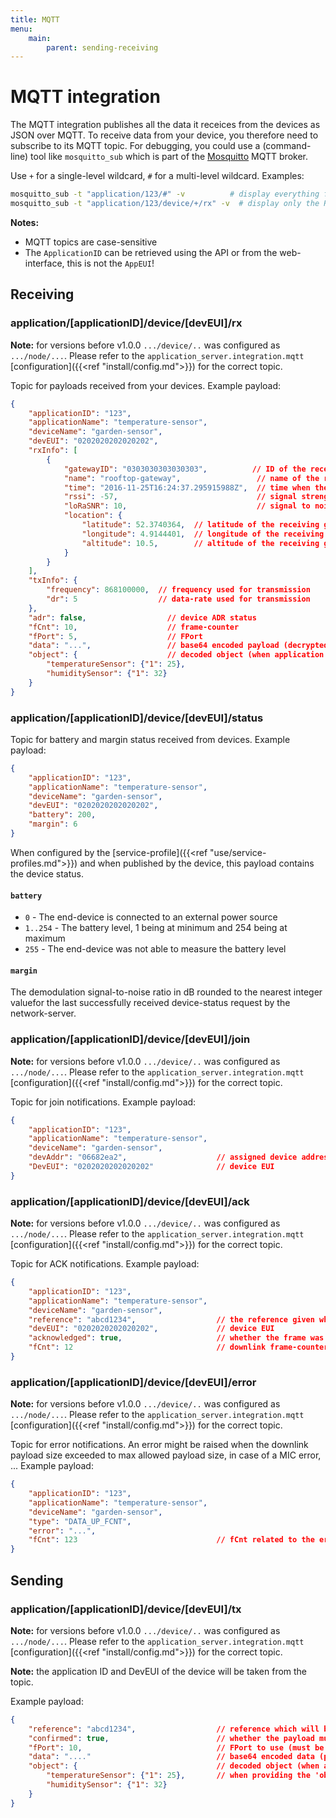 ```yaml
---
title: MQTT
menu:
    main:
        parent: sending-receiving
---
```


# MQTT integration

The MQTT integration publishes all the data it receices from the devices
as JSON over MQTT. To receive data from your device, you therefore 
need to subscribe to its MQTT topic. For debugging, you could use a 
(command-line) tool like `mosquitto_sub` which is part of the 
[Mosquitto](http://mosquitto.org/) MQTT broker.

Use `+` for a single-level wildcard, `#` for a multi-level wildcard.
Examples:

```bash
mosquitto_sub -t "application/123/#" -v          # display everything for the given application ID
mosquitto_sub -t "application/123/device/+/rx" -v  # display only the RX payloads for the given application ID
```

**Notes:**

* MQTT topics are case-sensitive
* The `ApplicationID` can be retrieved using the API or from the web-interface,
  this is not the `AppEUI`!

## Receiving

### application/[applicationID]/device/[devEUI]/rx

**Note:** for versions before v1.0.0 `.../device/..` was configured as
`.../node/...`. Please refer to the `application_server.integration.mqtt`
[configuration]({{<ref "install/config.md">}}) for the correct topic.

Topic for payloads received from your devices. Example payload:

```json
{
    "applicationID": "123",
    "applicationName": "temperature-sensor",
    "deviceName": "garden-sensor",
    "devEUI": "0202020202020202",
    "rxInfo": [
        {
            "gatewayID": "0303030303030303",          // ID of the receiving gateway
            "name": "rooftop-gateway",                 // name of the receiving gateway
            "time": "2016-11-25T16:24:37.295915988Z",  // time when the package was received (GPS time of gateway, only set when available)
            "rssi": -57,                               // signal strength (dBm)
            "loRaSNR": 10,                             // signal to noise ratio
            "location": {
                "latitude": 52.3740364,  // latitude of the receiving gateway
                "longitude": 4.9144401,  // longitude of the receiving gateway
                "altitude": 10.5,        // altitude of the receiving gateway
            }
        }
    ],
    "txInfo": {
        "frequency": 868100000,  // frequency used for transmission
        "dr": 5                  // data-rate used for transmission
    },
    "adr": false,                  // device ADR status
    "fCnt": 10,                    // frame-counter
    "fPort": 5,                    // FPort
    "data": "...",                 // base64 encoded payload (decrypted)
    "object": {                    // decoded object (when application coded has been configured)
        "temperatureSensor": {"1": 25},
        "humiditySensor": {"1": 32}
    }
}
```

### application/[applicationID]/device/[devEUI]/status

Topic for battery and margin status received from devices. Example payload:

```json
{
    "applicationID": "123",
    "applicationName": "temperature-sensor",
    "deviceName": "garden-sensor",
    "devEUI": "0202020202020202",
    "battery": 200,
    "margin": 6
}
```

When configured by the [service-profile]({{<ref "use/service-profiles.md">}})
and when published by the device, this payload contains the device status.

#### `battery`

* `0` - The end-device is connected to an external power source
* `1..254` - The battery level, 1 being at minimum and 254 being at maximum
* `255` - The end-device was not able to measure the battery level

#### `margin`

The demodulation signal-to-noise ratio in dB rounded
to the nearest integer valuefor the last successfully received device-status
request by the network-server.

### application/[applicationID]/device/[devEUI]/join

**Note:** for versions before v1.0.0 `.../device/..` was configured as
`.../node/...`. Please refer to the `application_server.integration.mqtt`
[configuration]({{<ref "install/config.md">}}) for the correct topic.

Topic for join notifications. Example payload:

```json
{
    "applicationID": "123",
    "applicationName": "temperature-sensor",
    "deviceName": "garden-sensor",
    "devAddr": "06682ea2",                    // assigned device address
    "DevEUI": "0202020202020202"              // device EUI
}
```

### application/[applicationID]/device/[devEUI]/ack

**Note:** for versions before v1.0.0 `.../device/..` was configured as
`.../node/...`. Please refer to the `application_server.integration.mqtt`
[configuration]({{<ref "install/config.md">}}) for the correct topic.

Topic for ACK notifications. Example payload:

```json
{
    "applicationID": "123",
    "applicationName": "temperature-sensor",
    "deviceName": "garden-sensor",
    "reference": "abcd1234",                  // the reference given when sending the downlink payload
    "devEUI": "0202020202020202",             // device EUI
    "acknowledged": true,                     // whether the frame was acknowledged or not (e.g. timeout)
    "fCnt": 12                                // downlink frame-counter
}
```

### application/[applicationID]/device/[devEUI]/error

**Note:** for versions before v1.0.0 `.../device/..` was configured as
`.../node/...`. Please refer to the `application_server.integration.mqtt`
[configuration]({{<ref "install/config.md">}}) for the correct topic.

Topic for error notifications. An error might be raised when the downlink
payload size exceeded to max allowed payload size, in case of a MIC error,
... Example payload:

```json
{
    "applicationID": "123",
    "applicationName": "temperature-sensor",
    "deviceName": "garden-sensor",
    "type": "DATA_UP_FCNT",
    "error": "...",
    "fCnt": 123                               // fCnt related to the error (if applicable)
}
```

## Sending

### application/[applicationID]/device/[devEUI]/tx

**Note:** for versions before v1.0.0 `.../device/..` was configured as
`.../node/...`. Please refer to the `application_server.integration.mqtt`
[configuration]({{<ref "install/config.md">}}) for the correct topic.

**Note:** the application ID and DevEUI of the device will be taken from the topic.

Example payload:

```json
{
    "reference": "abcd1234",                  // reference which will be used on ack or error (this can be a random string)
    "confirmed": true,                        // whether the payload must be sent as confirmed data down or not
    "fPort": 10,                              // FPort to use (must be > 0)
    "data": "...."                            // base64 encoded data (plaintext, will be encrypted by LoRa Server)
    "object": {                               // decoded object (when application coded has been configured)
        "temperatureSensor": {"1": 25},       // when providing the 'object', you can omit 'data'
        "humiditySensor": {"1": 32}
    }
}

```